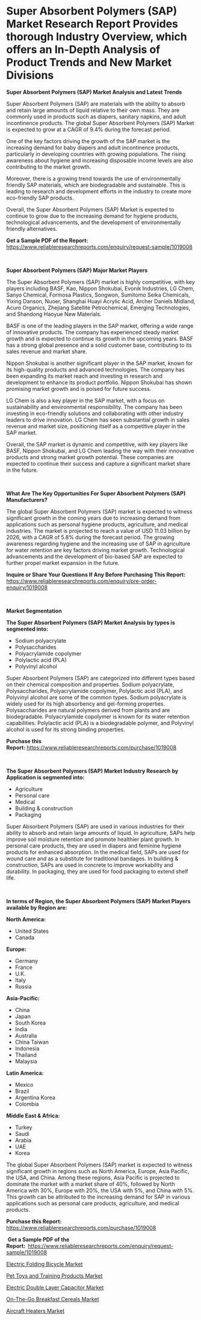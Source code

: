 <p><h1>Super Absorbent Polymers (SAP) Market Research Report Provides thorough Industry Overview, which offers an In-Depth Analysis of Product Trends and New Market Divisions</h1></p><p><strong>Super Absorbent Polymers (SAP) Market Analysis and Latest Trends</strong></p>
<p><p>Super Absorbent Polymers (SAP) are materials with the ability to absorb and retain large amounts of liquid relative to their own mass. They are commonly used in products such as diapers, sanitary napkins, and adult incontinence products. The global Super Absorbent Polymers (SAP) Market is expected to grow at a CAGR of 9.4% during the forecast period. </p><p>One of the key factors driving the growth of the SAP market is the increasing demand for baby diapers and adult incontinence products, particularly in developing countries with growing populations. The rising awareness about hygiene and increasing disposable income levels are also contributing to the market growth. </p><p>Moreover, there is a growing trend towards the use of environmentally friendly SAP materials, which are biodegradable and sustainable. This is leading to research and development efforts in the industry to create more eco-friendly SAP products. </p><p>Overall, the Super Absorbent Polymers (SAP) Market is expected to continue to grow due to the increasing demand for hygiene products, technological advancements, and the development of environmentally friendly alternatives.</p></p>
<p><strong>Get a Sample PDF of the Report:&nbsp;</strong> <a href="https://www.reliableresearchreports.com/enquiry/request-sample/1019008">https://www.reliableresearchreports.com/enquiry/request-sample/1019008</a></p>
<p>&nbsp;</p>
<p><strong>Super Absorbent Polymers (SAP) Major Market Players</strong></p>
<p><p>The Super Absorbent Polymers (SAP) market is highly competitive, with key players including BASF, Kao, Nippon Shokubai, Evonik Industries, LG Chem, Sanyo Chemical, Formosa Plastics, Songwon, Sumitomo Seika Chemicals, Yixing Danson, Nuoer, Shanghai Huayi Acrylic Acid, Archer Daniels Midland, Acuro Organics, Zhejiang Satellite Petrochemical, Emerging Technologies, and Shandong Haoyue New Materials.</p><p>BASF is one of the leading players in the SAP market, offering a wide range of innovative products. The company has experienced steady market growth and is expected to continue its growth in the upcoming years. BASF has a strong global presence and a solid customer base, contributing to its sales revenue and market share.</p><p>Nippon Shokubai is another significant player in the SAP market, known for its high-quality products and advanced technologies. The company has been expanding its market reach and investing in research and development to enhance its product portfolio. Nippon Shokubai has shown promising market growth and is poised for future success.</p><p>LG Chem is also a key player in the SAP market, with a focus on sustainability and environmental responsibility. The company has been investing in eco-friendly solutions and collaborating with other industry leaders to drive innovation. LG Chem has seen substantial growth in sales revenue and market size, positioning itself as a competitive player in the SAP market.</p><p>Overall, the SAP market is dynamic and competitive, with key players like BASF, Nippon Shokubai, and LG Chem leading the way with their innovative products and strong market growth potential. These companies are expected to continue their success and capture a significant market share in the future.</p></p>
<p>&nbsp;</p>
<p><strong>What Are The Key Opportunities For Super Absorbent Polymers (SAP) Manufacturers?</strong></p>
<p><p>The global Super Absorbent Polymers (SAP) market is expected to witness significant growth in the coming years due to increasing demand from applications such as personal hygiene products, agriculture, and medical industries. The market is projected to reach a value of USD 11.03 billion by 2026, with a CAGR of 5.8% during the forecast period. The growing awareness regarding hygiene and the increasing use of SAP in agriculture for water retention are key factors driving market growth. Technological advancements and the development of bio-based SAP are expected to further propel market expansion in the future.</p></p>
<p><strong>Inquire or Share Your Questions If Any Before Purchasing This Report:</strong> <a href="https://www.reliableresearchreports.com/enquiry/pre-order-enquiry/1019008">https://www.reliableresearchreports.com/enquiry/pre-order-enquiry/1019008</a></p>
<p>&nbsp;</p>
<p><strong>Market Segmentation</strong></p>
<p><strong>The Super Absorbent Polymers (SAP) Market Analysis by types is segmented into:</strong></p>
<p><ul><li>Sodium polyacrylate</li><li>Polysaccharides</li><li>Polyacrylamide copolymer</li><li>Polylactic acid (PLA)</li><li>Polyvinyl alcohol</li></ul></p>
<p><p>Super Absorbent Polymers (SAP) are categorized into different types based on their chemical composition and properties. Sodium polyacrylate, Polysaccharides, Polyacrylamide copolymer, Polylactic acid (PLA), and Polyvinyl alcohol are some of the common types. Sodium polyacrylate is widely used for its high absorbency and gel-forming properties. Polysaccharides are natural polymers derived from plants and are biodegradable. Polyacrylamide copolymer is known for its water retention capabilities. Polylactic acid (PLA) is a biodegradable polymer, and Polyvinyl alcohol is used for its strong binding properties.</p></p>
<p><strong>Purchase this Report:&nbsp;</strong><a href="https://www.reliableresearchreports.com/purchase/1019008">https://www.reliableresearchreports.com/purchase/1019008</a></p>
<p>&nbsp;</p>
<p><strong>The Super Absorbent Polymers (SAP) Market Industry Research by Application is segmented into:</strong></p>
<p><ul><li>Agriculture</li><li>Personal care</li><li>Medical</li><li>Building & construction</li><li>Packaging</li></ul></p>
<p><p>Super Absorbent Polymers (SAP) are used in various industries for their ability to absorb and retain large amounts of liquid. In agriculture, SAPs help improve soil moisture retention and promote healthier plant growth. In personal care products, they are used in diapers and feminine hygiene products for enhanced absorption. In the medical field, SAPs are used for wound care and as a substitute for traditional bandages. In building & construction, SAPs are used in concrete to improve workability and durability. In packaging, they are used for food packaging to extend shelf life.</p></p>
<p>&nbsp;</p>
<p><strong>In terms of Region, the Super Absorbent Polymers (SAP) Market Players available by Region are:</strong></p>
<p>
    <p> <strong> North America: </strong>
        <ul>
            <li>United States</li>
            <li>Canada</li>
        </ul>
        </p> 
    <p> <strong> Europe: </strong>
        <ul>
            <li>Germany</li>
            <li>France</li>
            <li>U.K.</li>
            <li>Italy</li>
            <li>Russia</li>
        </ul>
        </p> 
    <p> <strong> Asia-Pacific: </strong>
        <ul>
            <li>China</li>
            <li>Japan</li>
            <li>South Korea</li>
            <li>India</li>
            <li>Australia</li>
            <li>China Taiwan</li>
            <li>Indonesia</li>
            <li>Thailand</li>
            <li>Malaysia</li>
        </ul>
        </p> 
    <p> <strong> Latin America: </strong>
        <ul>
            <li>Mexico</li>
            <li>Brazil</li>
            <li>Argentina Korea</li>
            <li>Colombia</li>
        </ul>
        </p> 
    <p> <strong> Middle East & Africa: </strong>
        <ul>
            <li>Turkey</li>
            <li>Saudi</li>
            <li>Arabia</li>
            <li>UAE</li>
            <li>Korea</li>
        </ul>
    </p>
    </p>
<p><p>The global Super Absorbent Polymers (SAP) market is expected to witness significant growth in regions such as North America, Europe, Asia Pacific, the USA, and China. Among these regions, Asia Pacific is projected to dominate the market with a market share of 40%, followed by North America with 30%, Europe with 20%, the USA with 5%, and China with 5%. This growth can be attributed to the increasing demand for SAP in various applications such as personal care products, agriculture, and medical products.</p></p>
<p><strong>Purchase this Report: </strong><a href="https://www.reliableresearchreports.com/purchase/1019008">https://www.reliableresearchreports.com/purchase/1019008</a></p>
<p>&nbsp;<strong>Get a Sample PDF of the Report:&nbsp;&nbsp;</strong><a href="https://www.reliableresearchreports.com/enquiry/request-sample/1019008">https://www.reliableresearchreports.com/enquiry/request-sample/1019008</a></p>
<p><strong></strong></p>
<p><p><a href="https://medium.com/@itzelheller546/electric-folding-bicycle-market-trends-forecast-and-competitive-analysis-to-2031-eda2e06a108c">Electric Folding Bicycle Market</a></p><p><a href="https://issuu.com/reportprime-2/docs/pet-toys-and-training-products-market-size-2030.pp">Pet Toys and Training Products Market</a></p><p><a href="https://github.com/yemakinde/Market-Research-Report-List-1/blob/main/electric-double-layer-capacitor-market.md">Electric Double Layer Capacitor Market</a></p><p><a href="https://issuu.com/reportprime-2/docs/on-the-go-breakfast-cereals-market-size-2030.pptx">On-The-Go Breakfast Cereals Market</a></p><p><a href="https://medium.com/@itzelheller546/aircraft-heaters-market-exploring-market-share-market-trends-and-future-growth-b888e08f6216">Aircraft Heaters Market</a></p></p>